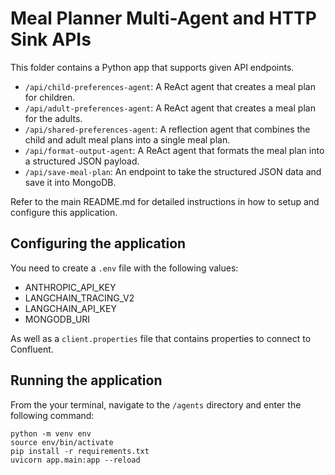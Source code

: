 # Meal Planner Multi-Agent and HTTP Sink APIs

This folder contains a Python app that supports given API endpoints. 

* `/api/child-preferences-agent`: A ReAct agent that creates a meal plan for children.
* `/api/adult-preferences-agent`: A ReAct agent that creates a meal plan for the adults.
* `/api/shared-preferences-agent`: A reflection agent that combines the child and adult meal plans into a single meal plan.
* `/api/format-output-agent`: A ReAct agent that formats the meal plan into a structured JSON payload.
* `/api/save-meal-plan`: An endpoint to take the structured JSON data and save it into MongoDB.

Refer to the main README.md for detailed instructions in how to setup and configure this application.

## Configuring the application

You need to create a `.env` file with the following values:
* ANTHROPIC_API_KEY
* LANGCHAIN_TRACING_V2
* LANGCHAIN_API_KEY
* MONGODB_URI

As well as a `client.properties` file that contains properties to connect to Confluent.

## Running the application

From the your terminal, navigate to the `/agents` directory and enter the following command:

```shell
python -m venv env
source env/bin/activate
pip install -r requirements.txt
uvicorn app.main:app --reload
```